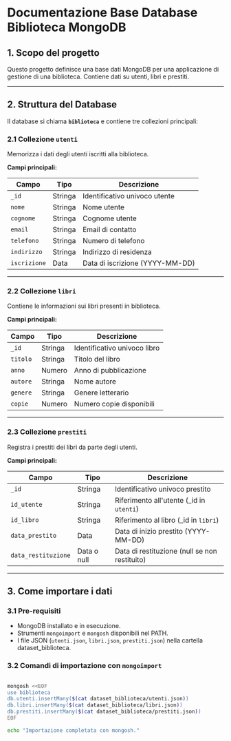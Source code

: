 # Documentazione Base Database Biblioteca MongoDB

## 1. Scopo del progetto
Questo progetto definisce una base dati MongoDB per una applicazione di gestione di una biblioteca. Contiene dati su utenti, libri e prestiti.

---

## 2. Struttura del Database

Il database si chiama **`biblioteca`** e contiene tre collezioni principali:

### 2.1 Collezione `utenti`
Memorizza i dati degli utenti iscritti alla biblioteca.

**Campi principali:**

| Campo       | Tipo     | Descrizione                     |
|-------------|----------|---------------------------------|
| `_id`       | Stringa  | Identificativo univoco utente   |
| `nome`      | Stringa  | Nome utente                     |
| `cognome`   | Stringa  | Cognome utente                  |
| `email`     | Stringa  | Email di contatto               |
| `telefono`  | Stringa  | Numero di telefono              |
| `indirizzo` | Stringa  | Indirizzo di residenza          |
| `iscrizione`| Data     | Data di iscrizione (YYYY-MM-DD) |

---

### 2.2 Collezione `libri`
Contiene le informazioni sui libri presenti in biblioteca.

**Campi principali:**

| Campo     | Tipo    | Descrizione                       |
|-----------|---------|-----------------------------------|
| `_id`     | Stringa | Identificativo univoco libro      |
| `titolo`  | Stringa | Titolo del libro                  |
| `anno`    | Numero  | Anno di pubblicazione             |
| `autore`  | Stringa | Nome autore                       |
| `genere`  | Stringa | Genere letterario                 |
| `copie`   | Numero  | Numero copie disponibili          |

---

### 2.3 Collezione `prestiti`
Registra i prestiti dei libri da parte degli utenti.

**Campi principali:**

| Campo           | Tipo    | Descrizione                              |
|-----------------|---------|------------------------------------------|
| `_id`           | Stringa | Identificativo univoco prestito          |
| `id_utente`     | Stringa | Riferimento all'utente (_id in `utenti`) |
| `id_libro`      | Stringa | Riferimento al libro (_id in `libri`)    |
| `data_prestito` | Data    | Data di inizio prestito (YYYY-MM-DD)     |
| `data_restituzione`| Data o null | Data di restituzione (null se non restituito)|

---

## 3. Come importare i dati

### 3.1 Pre-requisiti
- MongoDB installato e in esecuzione.
- Strumenti `mongoimport` e `mongosh` disponibili nel PATH.
- I file JSON (`utenti.json`, `libri.json`, `prestiti.json`) nella cartella dataset_biblioteca.

### 3.2 Comandi di importazione con `mongoimport`

```bash

mongosh <<EOF
use biblioteca
db.utenti.insertMany($(cat dataset_biblioteca/utenti.json))
db.libri.insertMany($(cat dataset_biblioteca/libri.json))
db.prestiti.insertMany($(cat dataset_biblioteca/prestiti.json))
EOF

echo "Importazione completata con mongosh."
